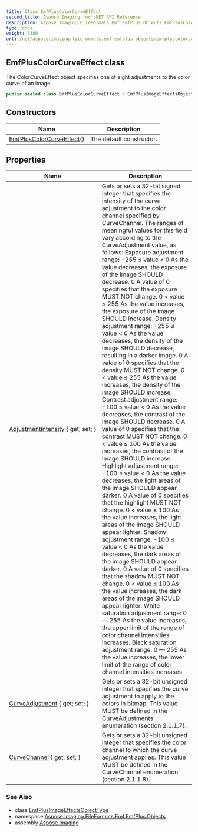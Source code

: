 ```yaml
---
title: Class EmfPlusColorCurveEffect
second_title: Aspose.Imaging for .NET API Reference
description: Aspose.Imaging.FileFormats.Emf.EmfPlus.Objects.EmfPlusColorCurveEffect class. The ColorCurveEffect object specifies one of eight adjustments to the color curve of an image
type: docs
weight: 5380
url: /net/aspose.imaging.fileformats.emf.emfplus.objects/emfpluscolorcurveeffect/
---
```

## EmfPlusColorCurveEffect class

The ColorCurveEffect object specifies one of eight adjustments to the color curve of an image.

```csharp
public sealed class EmfPlusColorCurveEffect : EmfPlusImageEffectsObjectType
```

## Constructors

| Name | Description |
| --- | --- |
| [EmfPlusColorCurveEffect](emfpluscolorcurveeffect/)() | The default constructor. |

## Properties

| Name | Description |
| --- | --- |
| [AdjustmentIntensity](../../aspose.imaging.fileformats.emf.emfplus.objects/emfpluscolorcurveeffect/adjustmentintensity/) { get; set; } | Gets or sets a 32-bit signed integer that specifies the intensity of the curve adjustment to the color channel specified by CurveChannel. The ranges of meaningful values for this field vary according to the CurveAdjustment value, as follows: Exposure adjustment range: -255 ≤ value &lt; 0 As the value decreases, the exposure of the image SHOULD decrease. 0 A value of 0 specifies that the exposure MUST NOT change. 0 &lt; value ≤ 255 As the value increases, the exposure of the image SHOULD increase. Density adjustment range: -255 ≤ value &lt; 0 As the value decreases, the density of the image SHOULD decrease, resulting in a darker image. 0 A value of 0 specifies that the density MUST NOT change. 0 &lt; value ≤ 255 As the value increases, the density of the image SHOULD increase. Contrast adjustment range: -100 ≤ value &lt; 0 As the value decreases, the contrast of the image SHOULD decrease. 0 A value of 0 specifies that the contrast MUST NOT change. 0 &lt; value ≤ 100 As the value increases, the contrast of the image SHOULD increase. Highlight adjustment range: -100 ≤ value &lt; 0 As the value decreases, the light areas of the image SHOULD appear darker. 0 A value of 0 specifies that the highlight MUST NOT change. 0 &lt; value ≤ 100 As the value increases, the light areas of the image SHOULD appear lighter. Shadow adjustment range: -100 ≤ value &lt; 0 As the value decreases, the dark areas of the image SHOULD appear darker. 0 A value of 0 specifies that the shadow MUST NOT change. 0 &lt; value ≤ 100 As the value increases, the dark areas of the image SHOULD appear lighter. White saturation adjustment range: 0 — 255 As the value increases, the upper limit of the range of color channel intensities increases. Black saturation adjustment range: 0 — 255 As the value increases, the lower limit of the range of color channel intensities increases. |
| [CurveAdjustment](../../aspose.imaging.fileformats.emf.emfplus.objects/emfpluscolorcurveeffect/curveadjustment/) { get; set; } | Gets or sets a 32-bit unsigned integer that specifies the curve adjustment to apply to the colors in bitmap. This value MUST be defined in the CurveAdjustments enumeration (section 2.1.1.7). |
| [CurveChannel](../../aspose.imaging.fileformats.emf.emfplus.objects/emfpluscolorcurveeffect/curvechannel/) { get; set; } | Gets or sets a 32-bit unsigned integer that specifies the color channel to which the curve adjustment applies. This value MUST be defined in the CurveChannel enumeration (section 2.1.1.8). |

### See Also

* class [EmfPlusImageEffectsObjectType](../emfplusimageeffectsobjecttype/)
* namespace [Aspose.Imaging.FileFormats.Emf.EmfPlus.Objects](../../aspose.imaging.fileformats.emf.emfplus.objects/)
* assembly [Aspose.Imaging](../../)


